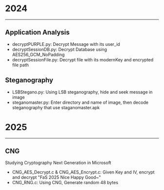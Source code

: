 # 2024
---
## Application Analysis

+ decryptPURPLE.py: Decrypt Message with its user_id
+ decryptSessionDB.py: Decrypt Database using AES256_GCM_NoPadding
+ decryptSessionFile.py: Decrypt file with its modernKey and encrypted file path

## Steganography

+ LSBStegano.py: Using LSB steganography, hide and seek message in image
+ steganomaster.py: Enter directory and name of image, then decode steganography that use staganomaster.apk

# 2025
---
## CNG

Studying Cryptography Next Generation in Microsoft

+ CNG_AES_Decrypt.c & CNG_AES_Encrypt.c: Given Key and IV, encrypt and decrypt "FaS 2025 Nice Happy Good~"
+ CNG_RNG.c: Using CNG, Generate random 48 bytes
